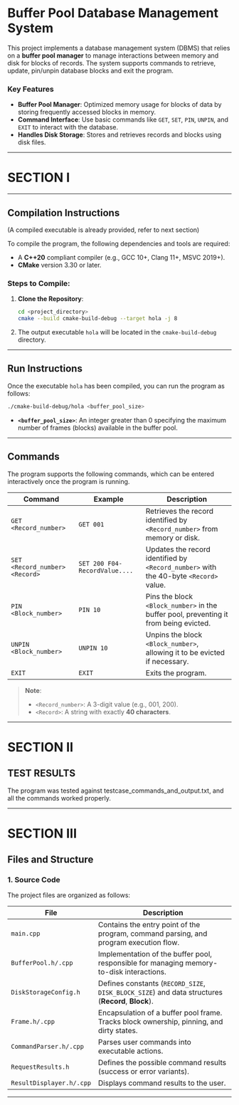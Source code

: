 # Buffer Pool Database Management System 

This project implements a database management system (DBMS) that relies on a **buffer pool manager** to manage interactions between memory and disk for blocks of records. The system supports commands to retrieve, update, pin/unpin database blocks and exit the program.

### Key Features
- **Buffer Pool Manager**: Optimized memory usage for blocks of data by storing frequently accessed blocks in memory.
- **Command Interface**: Use basic commands like `GET`, `SET`, `PIN`, `UNPIN`, and `EXIT` to interact with the database.
- **Handles Disk Storage**: Stores and retrieves records and blocks using disk files.

---
# SECTION I
---

## Compilation Instructions
(A compiled executable is already provided, refer to next section)

To compile the program, the following dependencies and tools are required:
- A **C++20** compliant compiler (e.g., GCC 10+, Clang 11+, MSVC 2019+).
- **CMake** version 3.30 or later.

### Steps to Compile:
1. **Clone the Repository**:
   ```bash
   cd <project_directory>
   cmake --build cmake-build-debug --target hola -j 8
   ```

4. The output executable `hola` will be located in the `cmake-build-debug` directory.

---

## Run Instructions

Once the executable `hola` has been compiled, you can run the program as follows:

```bash
./cmake-build-debug/hola <buffer_pool_size>
```

- **`<buffer_pool_size>`**: An integer greater than 0 specifying the maximum number of frames (blocks) available in the buffer pool.

---

## Commands

The program supports the following commands, which can be entered interactively once the program is running.

| Command                           | Example                               | Description                                                                                      |
|-----------------------------------|---------------------------------------|--------------------------------------------------------------------------------------------------|
| `GET <Record_number>`             | `GET 001`                             | Retrieves the record identified by `<Record_number>` from memory or disk.                       |
| `SET <Record_number> <Record>`    | `SET 200 F04-RecordValue....`         | Updates the record identified by `<Record_number>` with the 40-byte `<Record>` value.           |
| `PIN <Block_number>`              | `PIN 10`                              | Pins the block `<Block_number>` in the buffer pool, preventing it from being evicted.           |
| `UNPIN <Block_number>`            | `UNPIN 10`                            | Unpins the block `<Block_number>`, allowing it to be evicted if necessary.                      |
| `EXIT`                            | `EXIT`                                | Exits the program.                                                                              |

> **Note**:
> - `<Record_number>`: A 3-digit value (e.g., 001, 200).
> - `<Record>`: A string with exactly **40 characters**.

---

# SECTION II
## TEST RESULTS

The program was tested against testcase_commands_and_output.txt, and all the commands worked properly.

---

# SECTION III

## Files and Structure

### 1. **Source Code**
The project files are organized as follows:

| File                     | Description                                                                                       |
|--------------------------|---------------------------------------------------------------------------------------------------|
| `main.cpp`               | Contains the entry point of the program, command parsing, and program execution flow.            |
| `BufferPool.h/.cpp`      | Implementation of the buffer pool, responsible for managing memory-to-disk interactions.          |
| `DiskStorageConfig.h`    | Defines constants (`RECORD_SIZE`, `DISK_BLOCK_SIZE`) and data structures (**Record**, **Block**). |
| `Frame.h/.cpp`           | Encapsulation of a buffer pool frame. Tracks block ownership, pinning, and dirty states.          |
| `CommandParser.h/.cpp`   | Parses user commands into executable actions.                                                     |
| `RequestResults.h`       | Defines the possible command results (success or error variants).                                 |
| `ResultDisplayer.h/.cpp` | Displays command results to the user.                                                             |

---
